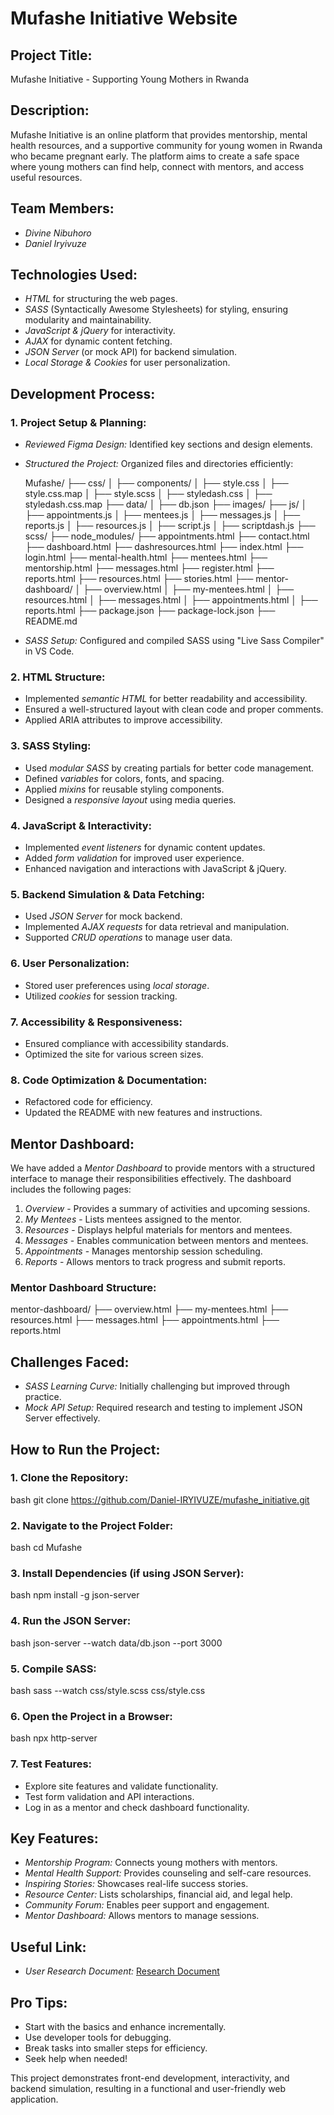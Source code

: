 # Mufashe Initiative Website

## Project Title:

Mufashe Initiative - Supporting Young Mothers in Rwanda

## Description:

Mufashe Initiative is an online platform that provides mentorship, mental health resources, and a supportive community for young women in Rwanda who became pregnant early. The platform aims to create a safe space where young mothers can find help, connect with mentors, and access useful resources.

## Team Members:

- *Divine Nibuhoro*
- *Daniel Iryivuze*

## Technologies Used:

- *HTML* for structuring the web pages.
- *SASS* (Syntactically Awesome Stylesheets) for styling, ensuring modularity and maintainability.
- *JavaScript & jQuery* for interactivity.
- *AJAX* for dynamic content fetching.
- *JSON Server* (or mock API) for backend simulation.
- *Local Storage & Cookies* for user personalization.

## Development Process:

### 1. Project Setup & Planning:

- *Reviewed Figma Design:* Identified key sections and design elements.
- *Structured the Project:* Organized files and directories efficiently:
  
  Mufashe/
  ├── css/
  │   ├── components/
  │   ├── style.css
  │   ├── style.css.map
  │   ├── style.scss
  │   ├── styledash.css
  │   ├── styledash.css.map
  ├── data/
  │   ├── db.json
  ├── images/
  ├── js/
  │   ├── appointments.js
  │   ├── mentees.js
  │   ├── messages.js
  │   ├── reports.js
  │   ├── resources.js
  │   ├── script.js
  │   ├── scriptdash.js
  ├── scss/
  ├── node_modules/
  ├── appointments.html
  ├── contact.html
  ├── dashboard.html
  ├── dashresources.html
  ├── index.html
  ├── login.html
  ├── mental-health.html
  ├── mentees.html
  ├── mentorship.html
  ├── messages.html
  ├── register.html
  ├── reports.html
  ├── resources.html
  ├── stories.html
  ├── mentor-dashboard/
  │   ├── overview.html
  │   ├── my-mentees.html
  │   ├── resources.html
  │   ├── messages.html
  │   ├── appointments.html
  │   ├── reports.html
  ├── package.json
  ├── package-lock.json
  ├── README.md
  
- *SASS Setup:* Configured and compiled SASS using "Live Sass Compiler" in VS Code.

### 2. HTML Structure:

- Implemented *semantic HTML* for better readability and accessibility.
- Ensured a well-structured layout with clean code and proper comments.
- Applied ARIA attributes to improve accessibility.

### 3. SASS Styling:

- Used *modular SASS* by creating partials for better code management.
- Defined *variables* for colors, fonts, and spacing.
- Applied *mixins* for reusable styling components.
- Designed a *responsive layout* using media queries.

### 4. JavaScript & Interactivity:

- Implemented *event listeners* for dynamic content updates.
- Added *form validation* for improved user experience.
- Enhanced navigation and interactions with JavaScript & jQuery.

### 5. Backend Simulation & Data Fetching:

- Used *JSON Server* for mock backend.
- Implemented *AJAX requests* for data retrieval and manipulation.
- Supported *CRUD operations* to manage user data.

### 6. User Personalization:

- Stored user preferences using *local storage*.
- Utilized *cookies* for session tracking.

### 7. Accessibility & Responsiveness:

- Ensured compliance with accessibility standards.
- Optimized the site for various screen sizes.

### 8. Code Optimization & Documentation:

- Refactored code for efficiency.
- Updated the README with new features and instructions.

## Mentor Dashboard:

We have added a *Mentor Dashboard* to provide mentors with a structured interface to manage their responsibilities effectively. The dashboard includes the following pages:

1. *Overview* - Provides a summary of activities and upcoming sessions.
2. *My Mentees* - Lists mentees assigned to the mentor.
3. *Resources* - Displays helpful materials for mentors and mentees.
4. *Messages* - Enables communication between mentors and mentees.
5. *Appointments* - Manages mentorship session scheduling.
6. *Reports* - Allows mentors to track progress and submit reports.

### Mentor Dashboard Structure:


mentor-dashboard/
├── overview.html
├── my-mentees.html
├── resources.html
├── messages.html
├── appointments.html
├── reports.html


## Challenges Faced:

- *SASS Learning Curve:* Initially challenging but improved through practice.
- *Mock API Setup:* Required research and testing to implement JSON Server effectively.

## How to Run the Project:

### 1. Clone the Repository:

bash
 git clone https://github.com/Daniel-IRYIVUZE/mufashe_initiative.git


### 2. Navigate to the Project Folder:

bash
 cd Mufashe


### 3. Install Dependencies (if using JSON Server):

bash
 npm install -g json-server


### 4. Run the JSON Server:

bash
 json-server --watch data/db.json --port 3000


### 5. Compile SASS:

bash
 sass --watch css/style.scss css/style.css


### 6. Open the Project in a Browser:

bash
 npx http-server


### 7. Test Features:

- Explore site features and validate functionality.
- Test form validation and API interactions.
- Log in as a mentor and check dashboard functionality.

## Key Features:

- *Mentorship Program:* Connects young mothers with mentors.
- *Mental Health Support:* Provides counseling and self-care resources.
- *Inspiring Stories:* Showcases real-life success stories.
- *Resource Center:* Lists scholarships, financial aid, and legal help.
- *Community Forum:* Enables peer support and engagement.
- *Mentor Dashboard:* Allows mentors to manage sessions.

## Useful Link:

- *User Research Document:* [Research Document](https://docs.google.com/document/d/1D9i_yRiZdA04hvgwubIZ4B1jnpHtXLyxdKUBskBCsqQ/edit?usp=sharing)

## Pro Tips:

- Start with the basics and enhance incrementally.
- Use developer tools for debugging.
- Break tasks into smaller steps for efficiency.
- Seek help when needed!

This project demonstrates front-end development, interactivity, and backend simulation, resulting in a functional and user-friendly web application.